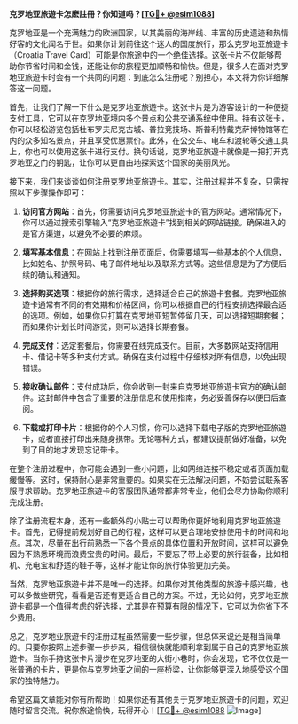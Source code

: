 **克罗地亚旅遊卡怎麽註冊？你知道吗？[[TG💪+ @esim1088](https://t.me/s/esim1088)]**

克罗地亚是一个充满魅力的欧洲国家，以其美丽的海岸线、丰富的历史遗迹和热情好客的文化闻名于世。如果你计划前往这个迷人的国度旅行，那么克罗地亚旅遊卡（Croatia Travel Card）可能是你旅途中的一个绝佳选择。这张卡片不仅能够帮助你节省时间和金钱，还能让你的旅程更加顺畅和愉快。但是，很多人在面对克罗地亚旅遊卡时会有一个共同的问题：到底怎么注册呢？别担心，本文将为你详细解答这一问题。

首先，让我们了解一下什么是克罗地亚旅遊卡。这张卡片是为游客设计的一种便捷支付工具，它可以在克罗地亚境内多个景点和公共交通系统中使用。持有这张卡，你可以轻松游览包括杜布罗夫尼克古城、普拉竞技场、斯普利特戴克萨博物馆等在内的众多知名景点，并且享受优惠票价。此外，在公交车、电车和渡轮等交通工具上，你也可以使用这张卡进行支付。换句话说，克罗地亚旅遊卡就像是一把打开克罗地亚之门的钥匙，让你可以更自由地探索这个国家的美丽风光。

接下来，我们来谈谈如何注册克罗地亚旅遊卡。其实，注册过程并不复杂，只需按照以下步骤操作即可：

1. **访问官方网站**：首先，你需要访问克罗地亚旅遊卡的官方网站。通常情况下，你可以通过搜索引擎输入“克罗地亚旅遊卡”找到相关的网站链接。确保进入的是官方渠道，以避免不必要的麻烦。

2. **填写基本信息**：在网站上找到注册页面后，你需要填写一些基本的个人信息，比如姓名、护照号码、电子邮件地址以及联系方式等。这些信息是为了方便后续的确认和通知。

3. **选择购买选项**：根据你的旅行需求，选择适合自己的旅遊卡套餐。克罗地亚旅遊卡通常有不同的有效期和价格区间，你可以根据自己的行程安排选择最合适的选项。例如，如果你只打算在克罗地亚短暂停留几天，可以选择短期套餐；而如果你计划长时间游览，则可以选择长期套餐。

4. **完成支付**：选定套餐后，你需要在线完成支付。目前，大多数网站支持信用卡、借记卡等多种支付方式。确保在支付过程中仔细核对所有信息，以免出现错误。

5. **接收确认邮件**：支付成功后，你会收到一封来自克罗地亚旅遊卡官方的确认邮件。这封邮件中包含了重要的注册信息和使用指南，务必妥善保存以便日后查阅。

6. **下载或打印卡片**：根据你的个人习惯，你可以选择下载电子版的克罗地亚旅遊卡，或者直接打印出来随身携带。无论哪种方式，都建议提前做好准备，以免到了目的地才发现忘记带卡。

在整个注册过程中，你可能会遇到一些小问题，比如网络连接不稳定或者页面加载缓慢等。这时，保持耐心是非常重要的。如果实在无法解决问题，不妨尝试联系客服寻求帮助。克罗地亚旅遊卡的客服团队通常都非常专业，他们会尽力协助你顺利完成注册。

除了注册流程本身，还有一些额外的小贴士可以帮助你更好地利用克罗地亚旅遊卡。首先，记得提前规划好自己的行程，这样可以更合理地安排使用卡的时间和地点。其次，尽量在出行前熟悉一下各个景点的具体位置和开放时间，这样可以避免因为不熟悉环境而浪费宝贵的时间。最后，不要忘了带上必要的旅行装备，比如相机、充电宝和舒适的鞋子等，这样才能让你的旅行体验更加完美。

当然，克罗地亚旅遊卡并不是唯一的选择。如果你对其他类型的旅游卡感兴趣，也可以多做些研究，看看是否还有更适合自己的方案。不过，无论如何，克罗地亚旅遊卡都是一个值得考虑的好选择，尤其是在预算有限的情况下，它可以为你省下不少费用。

总之，克罗地亚旅遊卡的注册过程虽然需要一些步骤，但总体来说还是相当简单的。只要你按照上述步骤一步步来，相信很快就能顺利拿到属于自己的克罗地亚旅遊卡。当你手持这张卡片漫步在克罗地亚的大街小巷时，你会发现，它不仅仅是一张普通的卡片，更是你与克罗地亚之间的一座桥梁，让你能够更深入地感受这个国家的独特魅力。

希望这篇文章能对你有所帮助！如果你还有其他关于克罗地亚旅遊卡的问题，欢迎随时留言交流。祝你旅途愉快，玩得开心！[[TG💪+ @esim1088](https://t.me/s/esim1088) ![Image](https://i.postimg.cc/4NQfJmqS/Snipaste-2025-05-13-00-14-12.png)]